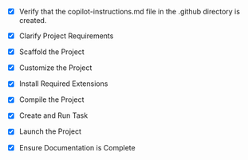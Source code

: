 <!-- Use this file to provide workspace-specific custom instructions to Copilot. For more details, visit https://code.visualstudio.com/docs/copilot/copilot-customization#_use-a-githubcopilotinstructionsmd-file -->
- [x] Verify that the copilot-instructions.md file in the .github directory is created.

- [x] Clarify Project Requirements
	<!-- Vulnerable JavaScript Node.js Express application demonstrating SSRF vulnerability with jssecurity:S5144 rule -->

- [x] Scaffold the Project
	<!-- Created package.json, app.js with vulnerable SSRF code, README.md, and .gitignore -->

- [x] Customize the Project
	<!-- Application already contains the vulnerable SSRF code with jssecurity:S5144 rule violations -->

- [x] Install Required Extensions
	<!-- No specific extensions required for this project -->

- [x] Compile the Project
	<!-- Dependencies installed successfully with npm install -->

- [x] Create and Run Task
	<!-- Created and launched "Start Vulnerable JS App" task - application running on port 3000 -->

- [x] Launch the Project
	<!-- Application launched and running on http://localhost:3000 -->

- [x] Ensure Documentation is Complete
	<!-- README.md and copilot-instructions.md files exist and contain current project information -->
